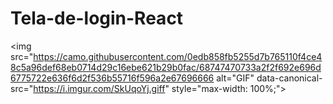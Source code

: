 ﻿# Tela-de-login-React
<img src="https://camo.githubusercontent.com/0edb858fb5255d7b765110f4ce48c5a96def68eb0714d29c16ebe621b29b0fac/68747470733a2f2f692e696d6775722e636f6d2f536b55716f596a2e67696666 alt="GIF" data-canonical-src="https://i.imgur.com/SkUqoYj.giff" style="max-width: 100%;">

